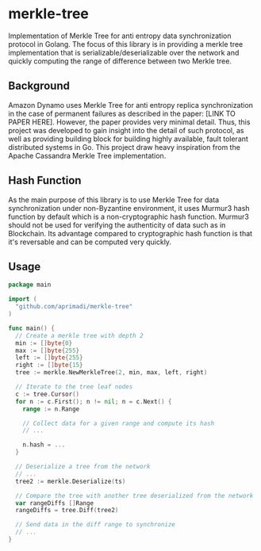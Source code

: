 merkle-tree
===========

Implementation of Merkle Tree for anti entropy data synchronization protocol in Golang. The focus of this library is in providing a merkle tree implementation that is serializable/deserializable over the network and quickly computing the range of difference between two Merkle tree.

## Background

Amazon Dynamo uses Merkle Tree for anti entropy replica synchronization in the case of permanent failures as described in the paper: [LINK TO PAPER HERE]. However, the paper provides very minimal detail. Thus, this project was developed to gain insight into the detail of such protocol, as well as providing building block for building highly available, fault tolerant distributed systems in Go. This project draw heavy inspiration from the Apache Cassandra Merkle Tree implementation.

## Hash Function

As the main purpose of this library is to use Merkle Tree for data synchronization under non-Byzantine environment, it uses Murmur3 hash function by default which is a non-cryptographic hash function. Murmur3 should not be used for verifying the authenticity of data such as in Blockchain. Its advantage compared to cryptographic hash function is that it's reversable and can be computed very quickly.

## Usage

```go
package main

import (
  "github.com/aprimadi/merkle-tree"
)

func main() {
  // Create a merkle tree with depth 2
  min := []byte{0}
  max := []byte{255}
  left := []byte{255}
  right := []byte{15}
  tree := merkle.NewMerkleTree(2, min, max, left, right)

  // Iterate to the tree leaf nodes
  c := tree.Cursor()
  for n := c.First(); n != nil; n = c.Next() {
    range := n.Range

    // Collect data for a given range and compute its hash
    // ...

    n.hash = ...
  }

  // Deserialize a tree from the network
  // ...
  tree2 := merkle.Deserialize(ts)

  // Compare the tree with another tree deserialized from the network
  var rangeDiffs []Range
  rangeDiffs = tree.Diff(tree2)

  // Send data in the diff range to synchronize
  // ...
}
```
